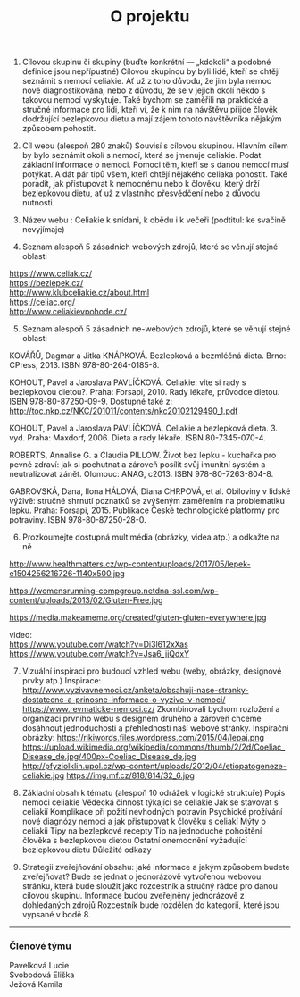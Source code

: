 ﻿---
title: O projektu
menu:
  main:
    weight: 30
---

  


1) Cílovou skupinu či skupiny (buďte konkrétní — „kdokoli“ a podobné definice jsou nepřípustné)
Cílovou skupinou by byli lidé, kteří se chtějí seznámit s nemocí celiakie. Ať už z toho důvodu, že jim byla nemoc nově diagnostikována, nebo z důvodu, že se v jejich okolí někdo s takovou nemocí vyskytuje. Také bychom se zaměřili na praktické a stručné informace pro lidi, kteří ví, že k nim na návštěvu přijde člověk dodržující bezlepkovou dietu a mají zájem tohoto návštěvníka nějakým způsobem pohostit.

2) Cíl webu (alespoň 280 znaků)
Souvisí s cílovou skupinou. Hlavním cílem by bylo seznámit okolí s nemocí, která se jmenuje celiakie. Podat základní informace o nemoci. Pomoci těm, kteří se s danou nemocí musí potýkat. A dát pár tipů všem, kteří chtějí nějakého celiaka pohostit. Také poradit, jak přistupovat k nemocnému nebo k člověku, který drží bezlepkovou dietu, ať už z vlastního přesvědčení nebo z důvodu nutnosti.
 
 
3) Název webu : 
     Celiakie k snídani, k obědu i k večeři (podtitul: ke svačině nevyjímaje) 

4) Seznam alespoň 5 zásadních webových zdrojů, které se věnují stejné oblasti  

https://www.celiak.cz/  
https://bezlepek.cz/  
http://www.klubceliakie.cz/about.html  
https://celiac.org/  
http://www.celiakievpohode.cz/  
 
 
5) Seznam alespoň 5 zásadních ne-webových zdrojů, které se věnují stejné oblasti  

KOVÁŘŮ, Dagmar a Jitka KNÁPKOVÁ. Bezlepková a bezmléčná dieta. Brno: CPress, 2013. ISBN 978-80-264-0185-8.
 
KOHOUT, Pavel a Jaroslava PAVLÍČKOVÁ. Celiakie: víte si rady s bezlepkovou dietou?. Praha: Forsapi, 2010. Rady lékaře, průvodce dietou. ISBN 978-80-87250-09-9. Dostupné také z: http://toc.nkp.cz/NKC/201011/contents/nkc20102129490_1.pdf
 
KOHOUT, Pavel a Jaroslava PAVLÍČKOVÁ. Celiakie a bezlepková dieta. 3. vyd. Praha: Maxdorf, 2006. Dieta a rady lékaře. ISBN 80-7345-070-4.
 
ROBERTS, Annalise G. a Claudia PILLOW. Život bez lepku - kuchařka pro pevné zdraví: jak si pochutnat a zároveň posílit svůj imunitní systém a neutralizovat zánět. Olomouc: ANAG, c2013. ISBN 978-80-7263-804-8.
 
GABROVSKÁ, Dana, Ilona HÁLOVÁ, Diana CHRPOVÁ, et al. Obiloviny v lidské výživě: stručné shrnutí poznatků se zvýšeným zaměřením na problematiku lepku. Praha: Forsapi, 2015. Publikace České technologické platformy pro potraviny. ISBN 978-80-87250-28-0.

 
6) Prozkoumejte dostupná multimédia (obrázky, videa atp.) a odkažte na ně  
 
http://www.healthmatters.cz/wp-content/uploads/2017/05/lepek-e1504256216726-1140x500.jpg

https://womensrunning-compgroup.netdna-ssl.com/wp-content/uploads/2013/02/Gluten-Free.jpg

https://media.makeameme.org/created/gluten-gluten-everywhere.jpg

video:  
https://www.youtube.com/watch?v=Di3l612xXas
https://www.youtube.com/watch?v=Jsa6_jjQdxY
 

7) Vizuální inspiraci pro budoucí vzhled webu (weby, obrázky, designové prvky atp.)
Inspirace:       
http://www.vyzivavnemoci.cz/anketa/obsahuji-nase-stranky-dostatecne-a-prinosne-informace-o-vyzive-v-nemoci/
https://www.revmaticke-nemoci.cz/
Zkombinovali bychom rozložení a organizaci prvního webu s designem druhého a zároveň chceme dosáhnout jednoduchosti a přehlednosti naší webové stránky.
Inspirační obrázky:
https://rikiwords.files.wordpress.com/2015/04/lepaj.png                    
https://upload.wikimedia.org/wikipedia/commons/thumb/2/2d/Coeliac_Disease_de.jpg/400px-Coeliac_Disease_de.jpg
http://pfyziolklin.upol.cz/wp-content/uploads/2012/04/etiopatogeneze-celiakie.jpg
https://img.mf.cz/818/814/32_6.jpg
 
 
8)  Základní obsah k tématu (alespoň 10 odrážek v logické struktuře)
Popis nemoci celiakie
Vědecká činnost týkající se celiakie
Jak se stavovat s celiakií
Komplikace při požití nevhodných potravin
Psychické prožívání nové diagnózy nemoci a jak přistupovat k člověku s celiakí
Mýty o celiakii
Tipy na bezlepkové recepty
Tip na jednoduché pohoštění člověka s bezlepkovou dietou
Ostatní onemocnění vyžadující bezlepkovou dietu
Důležité odkazy


9) Strategii zveřejňování obsahu: jaké informace a jakým způsobem budete zveřejňovat?
Bude se jednat o jednorázově vytvořenou webovou stránku, která bude sloužit jako rozcestník a stručný rádce pro danou cílovou skupinu.
Informace budou zveřejněny jednorázově z dohledaných zdrojů
Rozcestník bude rozdělen do kategorií, které jsou vypsané v bodě 8. 

     
-----  
### Členové týmu
Pavelková Lucie  
Svobodová Eliška  
Ježová Kamila  

